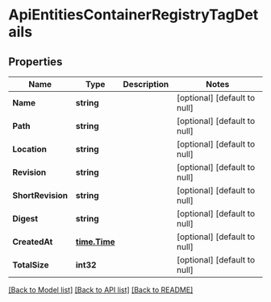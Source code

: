 # ApiEntitiesContainerRegistryTagDetails

## Properties
Name | Type | Description | Notes
------------ | ------------- | ------------- | -------------
**Name** | **string** |  | [optional] [default to null]
**Path** | **string** |  | [optional] [default to null]
**Location** | **string** |  | [optional] [default to null]
**Revision** | **string** |  | [optional] [default to null]
**ShortRevision** | **string** |  | [optional] [default to null]
**Digest** | **string** |  | [optional] [default to null]
**CreatedAt** | [**time.Time**](time.Time.md) |  | [optional] [default to null]
**TotalSize** | **int32** |  | [optional] [default to null]

[[Back to Model list]](../README.md#documentation-for-models) [[Back to API list]](../README.md#documentation-for-api-endpoints) [[Back to README]](../README.md)


